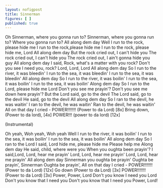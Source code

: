 ```yaml
---
layout: nofigpost 
title: Sinnerman
figures: [ ]
published: true
---
```


Oh Sinnerman, where you gonna run to?
Sinnerman, where you gonna run to?
Where you gonna run to?
All along dem day
Well I run to the rock, please hide me
I run to the rock,please hide me
I run to the rock, please hide me, Lord
All along dem day
But the rock cried out, I can't hide you
The rock cried out, I can't hide you
The rock cried out, I ain't gonna hide you guy
All along dem day
I said, Rock, what's a matter with you rock?
Don't you see I need you, rock?
Lord, Lord, Lord
All along dem day
So I run to the river, it was bleedin'
I run to the sea, it was bleedin'
I run to the sea, it was bleedin'
All along dem day
So I run to the river, it was boilin'
I run to the sea, it was boilin'
I run to the sea, it was boilin'
Along dem day
So I run to the Lord, please hide me Lord
Don't you see me prayin'?
Don't you see me down here prayin'?
But the Lord said, go to the devil
The Lord said, go to the devil
He said, go to the devil
All along dem day
So I ran to the devil, he was waitin'
I ran to the devil, he was waitin'
Ran to the devil, he was waitin'
All on that day
I cried -
POWER!!!!!!!
(Power to da Lord)
[8x]
Bring down,
(Power to da lord),
[4x]
POWER!!!
(power to da lord)
[12x]

(Instrumental)

Oh yeah, Woh yeah, Woh yeah
Well I run to the river, it was boilin'
I run to the sea, it was boilin'
I run to the sea, it was boilin'
All along dem day
So I ran to the Lord
I said, Lord hide me, please hide me
Please help me
Along dem day
He said, child, where were you
When you oughta been prayin'?
I said,Lord, Lord, hear me prayin'
Lord, Lord, hear me prayin'
Lord, Lord, hear me prayin'
All along dem day
Sinnerman you oughta be prayin'
Oughta be prayin', Sinnerman
Oughta be prayin',
All on that day
I cried -
POWER!!!!!!!
(Power to da Lord)
[12x]
Go down
(Power to da Lord)
[3x]
POWER!!!!!!!
(Power to da Lord)
[3x]
Power, Power, Lord
Don't you know I need you Lord
Don't you know that I need you
Don't you know that I need you
Power, Lord!
